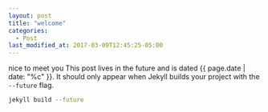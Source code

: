 ```yaml
---
layout: post
title: "welcome"
categories:
  - Post
last_modified_at: 2017-03-09T12:45:25-05:00
---
```


nice to meet you
This post lives in the future and is dated {{ page.date | date: "%c" }}. It should only appear when Jekyll builds your project with the `--future` flag.

```bash
jekyll build --future
```